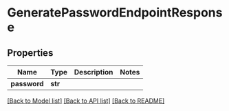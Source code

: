 # GeneratePasswordEndpointResponse


## Properties

Name | Type | Description | Notes
------------ | ------------- | ------------- | -------------
**password** | **str** |  | 

[[Back to Model list]](../#documentation-for-models) [[Back to API list]](../#documentation-for-api-endpoints) [[Back to README]](../)


